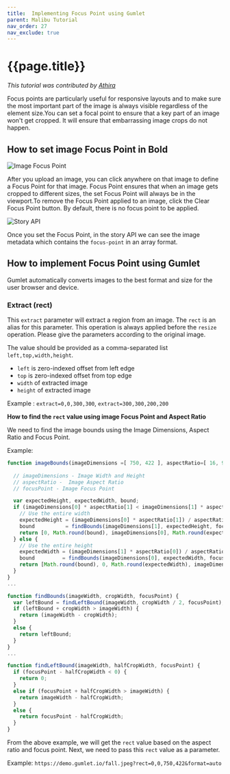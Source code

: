 ```yaml
---
title:  Implementing Focus Point using Gumlet 
parent: Malibu Tutorial
nav_order: 27
nav_exclude: true
---
```


# {{page.title}}

_This tutorial was contributed by [Athira](https://www.linkedin.com/in/athira-m-r-835ab6105/)_

Focus points are particularly useful for responsive layouts and to make sure the most important part of the image is always visible regardless of the element size.You can set a focal point to ensure that a key part of an image won't get cropped.  It will ensure that embarrassing image crops do not happen.

## How to set image Focus Point in Bold

![Image Focus Point]({{"images/set-image-focus-point.gif" | absolute_url}})

After you upload an image, you can click anywhere on that image to define a Focus Point for that image. Focus Point ensures that when an image gets cropped to different sizes, the set Focus Point will always be in the viewport.To remove the Focus Point applied to an image, click the Clear Focus Point button. By default, there is no focus point to be applied.


![Story API]({{"images/story-api.gif" | absolute_url}})

Once you set the Focus Point, in the story API we can see the image metadata which contains the `focus-point` in an array format. 

## How to implement Focus Point using Gumlet

Gumlet automatically converts images to the best format and size for the user browser and device. 
 
###  Extract (rect)

This `extract` parameter will extract a region from an image. The `rect` is an alias for this parameter. This operation is always applied before the `resize` operation. Please give the parameters according to the original image.

The value should be provided as a comma-separated list `left,top,width,height`.

- `left` is zero-indexed offset from left edge
- `top` is zero-indexed offset from top edge
- `width` of extracted image
- `height` of extracted image

Example : `extract=0,0,300,300`, `extract=300,300,200,200`


**How to find the `rect` value using image Focus Point and Aspect Ratio**

We need to find the image bounds using the Image Dimensions, Aspect Ratio and Focus Point.

Example: 

```javascript
function imageBounds(imageDimensions =[ 750, 422 ], aspectRatio=[ 16, 9 ], focusPoint=[ 125, 95 ]]) {
  
  // imageDimensions - Image Width and Height
  // aspectRatio -  Image Aspect Ratio
  // focusPoint - Image Focus Point 

  var expectedHeight, expectedWidth, bound;
  if (imageDimensions[0] * aspectRatio[1] < imageDimensions[1] * aspectRatio[0]) {
    // Use the entire width
    expectedHeight = (imageDimensions[0] * aspectRatio[1]) / aspectRatio[0];
    bound          = findBounds(imageDimensions[1], expectedHeight, focusPoint[1]);
    return [0, Math.round(bound), imageDimensions[0], Math.round(expectedHeight)];
  } else {
    // Use the entire height
    expectedWidth = (imageDimensions[1] * aspectRatio[0]) / aspectRatio[1];
    bound         = findBounds(imageDimensions[0], expectedWidth, focusPoint[0]);
    return [Math.round(bound), 0, Math.round(expectedWidth), imageDimensions[1]];
  }
}
...

function findBounds(imageWidth, cropWidth, focusPoint) {
  var leftBound = findLeftBound(imageWidth, cropWidth / 2, focusPoint);
  if (leftBound + cropWidth > imageWidth) {
    return (imageWidth - cropWidth);
  }
  else {
    return leftBound;
  }
}
...

function findLeftBound(imageWidth, halfCropWidth, focusPoint) {
  if (focusPoint - halfCropWidth < 0) {
    return 0;
  }
  else if (focusPoint + halfCropWidth > imageWidth) {
    return imageWidth - halfCropWidth;
  }
  else {
    return focusPoint - halfCropWidth;
  }
}

```

From the above example, we will get the `rect` value based on the aspect ratio and focus point.  Next, we need to pass this `rect` value as a parameter.

Example: `https://demo.gumlet.io/fall.jpeg?rect=0,0,750,422&format=auto`